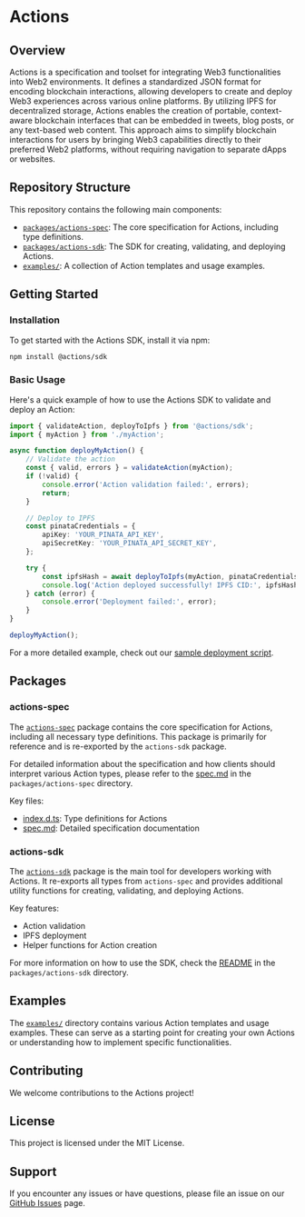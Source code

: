 # Actions

## Overview

Actions is a specification and toolset for integrating Web3 functionalities into Web2 environments. It defines a standardized JSON format for encoding blockchain interactions, allowing developers to create and deploy Web3 experiences across various online platforms. By utilizing IPFS for decentralized storage, Actions enables the creation of portable, context-aware blockchain interfaces that can be embedded in tweets, blog posts, or any text-based web content. This approach aims to simplify blockchain interactions for users by bringing Web3 capabilities directly to their preferred Web2 platforms, without requiring navigation to separate dApps or websites.

## Repository Structure

This repository contains the following main components:

-   [`packages/actions-spec`](./packages/actions-spec/): The core specification for Actions, including type definitions.
-   [`packages/actions-sdk`](./packages/actions-sdk/): The SDK for creating, validating, and deploying Actions.
-   [`examples/`](./examples/): A collection of Action templates and usage examples.

## Getting Started

### Installation

To get started with the Actions SDK, install it via npm:

```bash
npm install @actions/sdk
```

### Basic Usage

Here's a quick example of how to use the Actions SDK to validate and deploy an Action:

```typescript
import { validateAction, deployToIpfs } from '@actions/sdk';
import { myAction } from './myAction';

async function deployMyAction() {
    // Validate the action
    const { valid, errors } = validateAction(myAction);
    if (!valid) {
        console.error('Action validation failed:', errors);
        return;
    }

    // Deploy to IPFS
    const pinataCredentials = {
        apiKey: 'YOUR_PINATA_API_KEY',
        apiSecretKey: 'YOUR_PINATA_API_SECRET_KEY',
    };

    try {
        const ipfsHash = await deployToIpfs(myAction, pinataCredentials);
        console.log('Action deployed successfully! IPFS CID:', ipfsHash);
    } catch (error) {
        console.error('Deployment failed:', error);
    }
}

deployMyAction();
```

For a more detailed example, check out our [sample deployment script](./examples/deployAction.ts).

## Packages

### actions-spec

The [`actions-spec`](./packages/actions-spec/) package contains the core specification for Actions, including all necessary type definitions. This package is primarily for reference and is re-exported by the `actions-sdk` package.

For detailed information about the specification and how clients should interpret various Action types, please refer to the [spec.md](./packages/actions-spec/spec.md) in the `packages/actions-spec` directory.

Key files:

-   [index.d.ts](./packages/actions-spec/index.d.ts): Type definitions for Actions
-   [spec.md](./packages/actions-spec/spec.md): Detailed specification documentation

### actions-sdk

The [`actions-sdk`](./packages/actions-sdk/) package is the main tool for developers working with Actions. It re-exports all types from `actions-spec` and provides additional utility functions for creating, validating, and deploying Actions.

Key features:

-   Action validation
-   IPFS deployment
-   Helper functions for Action creation

For more information on how to use the SDK, check the [README](./packages/actions-sdk/README.md) in the `packages/actions-sdk` directory.

## Examples

The [`examples/`](./examples/) directory contains various Action templates and usage examples. These can serve as a starting point for creating your own Actions or understanding how to implement specific functionalities.

## Contributing

We welcome contributions to the Actions project!

## License

This project is licensed under the MIT License.

## Support

If you encounter any issues or have questions, please file an issue on our [GitHub Issues](https://github.com/DecenterApps/actions-sdk/issues) page.
